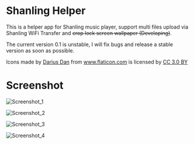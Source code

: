 # Shanling Helper
This is a helper app for Shanling music player, support multi files upload via Shanling WiFi Transfer and ~~crop lock screen wallpaper (Developing)~~.

The current version 0.1 is unstable, I will fix bugs and release a stable version as soon as possible.

<div>Icons made by <a href="https://www.flaticon.com/authors/darius-dan" title="Darius Dan">Darius Dan</a> from <a href="https://www.flaticon.com/" 			    title="Flaticon">www.flaticon.com</a> is licensed by <a href="http://creativecommons.org/licenses/by/3.0/" 			    title="Creative Commons BY 3.0" target="_blank">CC 3.0 BY</a></div>

# Screenshot
![Screenshot_1](screenshot/screenshot_1.png)

![Screenshot_2](screenshot/screenshot_2.png)

![Screenshot_3](screenshot/screenshot_3.png)

![Screenshot_4](screenshot/screenshot_4.png)